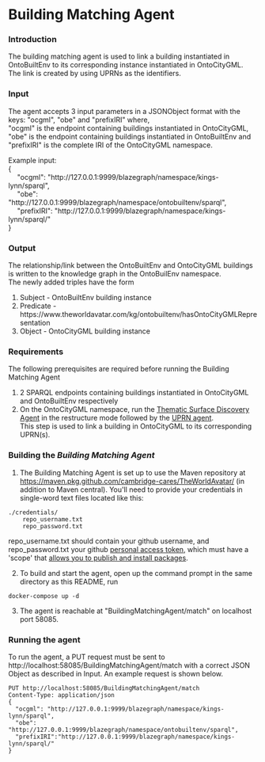 # Building Matching Agent

### Introduction
The building matching agent is used to link a building instantiated in OntoBuiltEnv to its corresponding instance instantiated in OntoCityGML. The link is created by using UPRNs as the identifiers.

### Input
The agent accepts 3 input parameters in a JSONObject format with the keys: "ocgml", "obe" and "prefixIRI" where,<br/>
"ocgml" is the endpoint containing buildings instantiated in OntoCityGML, "obe" is the endpoint containing buildings instantiated in OntoBuiltEnv and "prefixIRI" 
is the complete IRI of the OntoCityGML namespace. 

Example input: <br/>
{<br/>
&emsp; "ocgml": "http:<span></span>//127.0.0.1:9999/blazegraph/namespace/kings-lynn/sparql", <br/>
&emsp; "obe": "http:<span></span>//127.0.0.1:9999/blazegraph/namespace/ontobuiltenv/sparql", <br/>
&emsp; "prefixIRI": "http:<span></span>//127.0.0.1:9999/blazegraph/namespace/kings-lynn/sparql/" <br/>
}

### Output
The relationship/link between the OntoBuiltEnv and OntoCityGML buildings is written to the knowledge graph in the OntoBuilEnv namespace. <br/>
The newly added triples have the form <br/>
1. Subject - OntoBuiltEnv building instance 
2. Predicate - https:<span></span>//www<span></span>.theworldavatar.com/kg/ontobuiltenv/hasOntoCityGMLRepresentation
3. Object - OntoCityGML building instance


### Requirements
The following prerequisites are required before running the Building Matching Agent
1. 2 SPARQL endpoints containing buildings instantiated in OntoCityGML and OntoBuiltEnv respectively
2. On the OntoCityGML namespace, run the [Thematic Surface Discovery Agent](https://github.com/cambridge-cares/CitiesKG/blob/develop/agents/README.md#thematic-surface-discovery-agent-user-guide) in the restructure mode followed 
by the [UPRN agent](https://github.com/cambridge-cares/CitiesKG/blob/uprn-agent/agents/src/main/resources/uprn_HTTPRequest.http). <br/>
This step is used to link a building in OntoCityGML to its corresponding UPRN(s).


### Building the <i>Building Matching Agent</i>
1. The Building Matching Agent is set up to use the Maven repository at https://maven.pkg.github.com/cambridge-cares/TheWorldAvatar/ (in addition to Maven central). You'll need to provide your credentials in single-word text files located like this:
```
./credentials/
    repo_username.txt
    repo_password.txt
```
repo_username.txt should contain your github username, and repo_password.txt your github [personal access token](https://docs.github.com/en/github/authenticating-to-github/creating-a-personal-access-token),
which must have a 'scope' that [allows you to publish and install packages](https://docs.github.com/en/packages/working-with-a-github-packages-registry/working-with-the-apache-maven-registry#authenticating-to-github-packages).

2. To build and start the agent, open up the command prompt in the same directory as this README, run
```
docker-compose up -d
```

3. The agent is reachable at "BuildingMatchingAgent/match" on localhost port 58085.


### Running the agent
To run the agent, a PUT request must be sent to http://localhost:58085/BuildingMatchingAgent/match with a correct JSON Object as described in Input.
An example request is shown below.

```
PUT http://localhost:58085/BuildingMatchingAgent/match
Content-Type: application/json
{
  "ocgml": "http://127.0.0.1:9999/blazegraph/namespace/kings-lynn/sparql",
  "obe": "http://127.0.0.1:9999/blazegraph/namespace/ontobuiltenv/sparql",
  "prefixIRI":"http://127.0.0.1:9999/blazegraph/namespace/kings-lynn/sparql/"
}
```